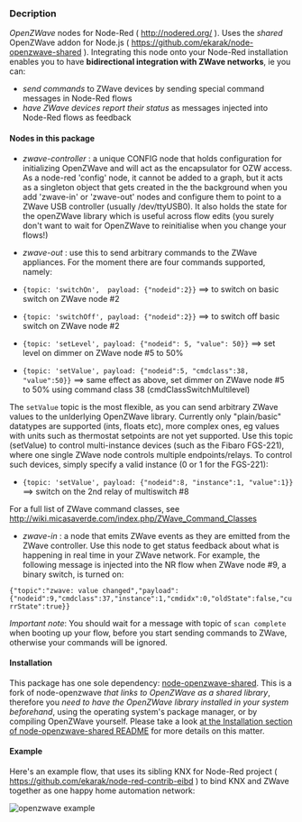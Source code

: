 ### Decription

*OpenZWave* nodes for Node-Red ( <http://nodered.org/> ). Uses the *shared* OpenZWave addon for Node.js ( <https://github.com/ekarak/node-openzwave-shared> ).
Integrating this node onto your Node-Red installation enables you to have **bidirectional integration with ZWave networks**, ie you can:
- *send commands* to ZWave devices by sending special command messages in Node-Red flows
- *have ZWave devices report their status* as messages injected into Node-Red flows as feedback

#### Nodes in this package

- *zwave-controller* : a unique CONFIG node that holds configuration for initializing OpenZWave and will act as the encapsulator for OZW access. As a node-red 'config' node, it cannot be added to a graph, but it acts as a singleton object that gets created in the the background when you add 'zwave-in' or 'zwave-out' nodes and configure them to point to a ZWave USB controller (usually /dev/ttyUSB0). It also holds the state for the openZWave library which is useful across flow edits (you surely don't want to wait for OpenZWave to reinitialise when you change your flows!)

- *zwave-out* : use this to send arbitrary commands to the ZWave appliances.  For the moment there are four commands supported, namely:

 - `{topic: 'switchOn',  payload: {"nodeid":2}}`  ==> to switch on basic switch on ZWave node #2

 - `{topic: 'switchOff', payload: {"nodeid":2}}`  ==> to switch off basic switch on ZWave node #2

 - `{topic: 'setLevel', payload: {"nodeid": 5, "value": 50}}`  ==> set level on dimmer on ZWave node #5 to 50%

 - `{topic: 'setValue', payload: {"nodeid":5, "cmdclass":38, "value":50}}` ==> same effect as above, set dimmer on ZWave node #5 to 50% using command class 38 (cmdClassSwitchMultilevel)

  The `setValue` topic is the most flexible, as you can send arbitrary ZWave values to the unlderlying OpenZWave library. Currently only "plain/basic" datatypes are supported (ints, floats etc), more complex ones, eg values with units such as thermostat setpoints are not yet supported. Use this topic (setValue) to control multi-instance devices (such as the Fibaro FGS-221), where one single ZWave node controls multiple endpoints/relays. To control such devices, simply specify a valid instance (0 or 1 for the FGS-221):

   - `{topic: 'setValue', payload: {"nodeid":8, "instance":1, "value":1}}`   ==> switch on the 2nd relay of multiswitch #8

  For a full list of ZWave command classes, see <http://wiki.micasaverde.com/index.php/ZWave_Command_Classes>

- *zwave-in* : a node that emits ZWave events as they are emitted from the ZWave controller. Use this node to get status feedback about what is happening in real time in your ZWave network. For example, the following message is injected into the NR flow when ZWave node #9, a binary switch, is turned on:

`{"topic":"zwave: value changed","payload":{"nodeid":9,"cmdclass":37,"instance":1,"cmdidx":0,"oldState":false,"currState":true}}`

*Important note*: You should wait for a message with topic of `scan complete` when booting up your flow, before you start sending commands to ZWave, otherwise your commands will be ignored.


#### Installation

This package has one sole dependency: [node-openzwave-shared](https://github.com/OpenZWave/node-openzwave-shared). This is a fork of node-openzwave *that links to OpenZWave as a shared library*, therefore you *need to have the OpenZWave library installed in your system beforehand*, using the operating system's package manager, or by compiling OpenZWave yourself. Please take a look [at the Installation section of node-openzwave-shared README](https://github.com/OpenZWave/node-openzwave-shared#install) for more details on this matter.

#### Example

Here's an example flow, that uses its sibling KNX for Node-Red project ( <https://github.com/ekarak/node-red-contrib-eibd> ) to bind KNX and ZWave together as one happy home automation network:

![openzwave example](https://lh6.googleusercontent.com/-g4i3cJ_Anp8/VCG4uThDUQI/AAAAAAAAAvw/EoOagZZ8u34/s1600/teaser.png)
